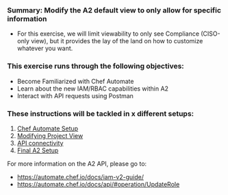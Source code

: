 ### Summary: Modify the A2 default view to only allow for specific information
 - For this exercise, we will limit viewability to only see Compliance (CISO-only view), but it provides the lay of the land on how to customize whatever you want.

### This exercise runs through the following objectives:
  - Become Familiarized with Chef Automate
  - Learn about the new IAM/RBAC capabilities within A2
  - Interact with API requests using Postman 

### These instructions will be tackled in x different setups:
1. [Chef Automate Setup](./A2_setup.md)
2. [Modifying Project View](./A2_projectview.md)
3. [API connectivity](./A2_api.md)
4. [Final A2 Setup](./A2_finalsetup.md)




For more information on the A2 API, please go to: 
- https://automate.chef.io/docs/iam-v2-guide/
- https://automate.chef.io/docs/api/#operation/UpdateRole